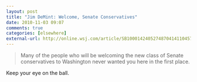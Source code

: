 ```yaml
---
layout: post  
title: "Jim DeMint: Welcome, Senate Conservatives"  
date: 2010-11-03 09:07  
comments: true  
categories: [elsewhere]
external-url: http://online.wsj.com/article/SB10001424052748704141104575588612828579920.html?mod=WSJ_newsreel_opinion  
---
```


>Many of the people who will be welcoming the new class of Senate conservatives to Washington never wanted you here in the first place.

Keep your eye on the ball.
